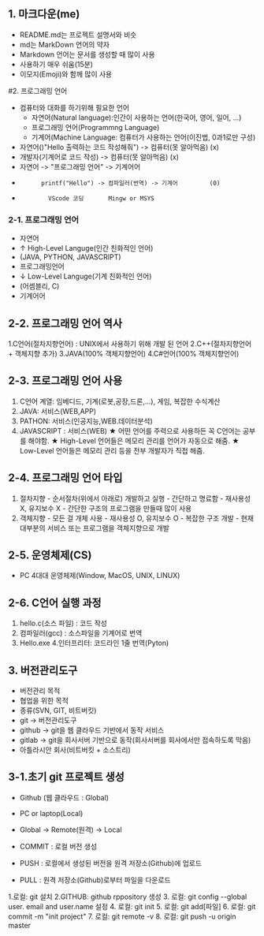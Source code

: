 ## 1. 마크다운(me)
 - README.md는 프로젝트 설명서와 비슷
 - md는 MarkDown 언어의 약자
 - Markdown 언어는 문서를 생성할 때 많이 사용
 - 사용하기 매우 쉬움(15분)
 - 이모지(Emoji)와 함께 많이 사용


 #2. 프로그래밍 언어
 - 컴퓨터와 대화를 하기위해 필요한 언어
   + 자연어(Natural language):인간이 사용하는 언어(한국어, 영어, 일어, ...)
   + 프로그래밍 언어(Programmng Language)
   + 기계어(Machine Language: 컴퓨터가 사용하는 언어(이진법, 0과1로만 구성)
 - 자연어()"Hello 출력하는 코드 작성해줘") -> 컴퓨터(못 알아먹음)  (x)
 - 개발자(기계어로 코드 작성) -> 컴퓨터(못 알아먹음)               (x)
 - 자연어 -> "프로그래밍 언어" -> 기계어어
 -           printf("Hello") -> 컴파일러(번역) -> 기계어         (0)
 -             VScode 코딩       Mingw or MSYS

 ### 2-1. 프로그래밍 언어
 - 자연어
 - ↑ High-Level Languge(인간 친화적인 언어)
 -   (JAVA, PYTHON, JAVASCRIPT)
 - 프로그래밍언어
 - ↓ Low-Level Languge(기계 친화적인 언어)
 -   (어셈블리, C)
 - 기계어어

 ## 2-2. 프로그래밍 언어 역사
 1.C언어(절차지향언어) : UNIX에서 사용하기 위해 개발 된 언어
 2.C++(절차지향언어 + 객체지향 추가)
 3.JAVA(100% 객체지향언어)
 4.C#언어(100% 객체지향언어)
 
## 2-3. 프로그래밍 언어 사용
 1. C언어 계열: 임베디드, 기계(로봇,공장,드론,...), 게임, 복잡한 수식계산
 2. JAVA: 서비스(WEB,APP) 
 3. PATHON: 서비스(인공지능,WEB.데이터분석)
 4. JAVASCRIPT : 서비스(WEB)
 ★ 어떤 언어를 주력으로 사용하든 꼭 C언어는 공부를 해야함.
 ★ High-Level 언어들은 메모리 관리를 언어가 자동으로 해줌.
 ★ Low-Level 언어들은 메모리 관리 등을 전부 개발자가 직접 해줌.

 ## 2-4. 프로그래밍 언어 타입
  1. 절차지향
    - 순서절차(위에서 아래로) 개발하고 실행
    - 간단하고 명료함
    - 재사용성 X, 유지보수 X
    - 간단한 구조의 프로그램을 만들때 많이 사용
  2. 객체지향
    - 모든 걸 개체 사용
    - 재사용성 O, 유지보수 O
    - 복잡한 구조 개발
    - 현재 대부분의 서비스 또는 프로그램을 객체지향으로 개발

 ## 2-5. 운영체제(CS) 
 - PC 4대대 운영체제(Window, MacOS, UNIX, LINUX)

 ## 2-6. C언어 실행 과정
  1. hello.c(소스 파일) : 코드 작성
  2. 컴파일러(gcc)      : 소스파일을 기계어로 번역
  3. Hello.exe
  4.인터프리터: 코드라인 1줄 번역(Pyton)

  ## 3. 버전관리도구
  - 버전관리 목적
  - 협업을 위한 목적
  - 종류(SVN, GIT, 비트버킷)
  - git -> 버전관리도구
  - github -> git을 웹 클라우드 기반에서 동작 서비스
  - gitlab -> git을 회사서버 기반으로 동작(회사서버를 회사에서만 접속하도록 막음)
  - 아틀라시안 회사(비트버킷 + 소스트리)

## 3-1.초기 git 프로젝트 생성
+ Github (웹 클라우드 : Global)
+ PC or laptop(Local)
+ Global → Remote(원격) → Local

+ COMMIT : 로컬 버전 생성
+ PUSH :  로컬에서 생성된 버전을 원격 저장소(Github)에 업로드
+ PULL : 원격 저장소(Github)로부터 파일을 다운로드

1.로컬: git 설치
2.GITHUB: github rppository 생성
3. 로컬: git config --global user. email and user.name 설정
4. 로컬: git init
5. 로컬: git add[파일]
6. 로컬: git commit -m "init project"
7. 로컬: git remote -v
8. 로컬: git push -u origin master